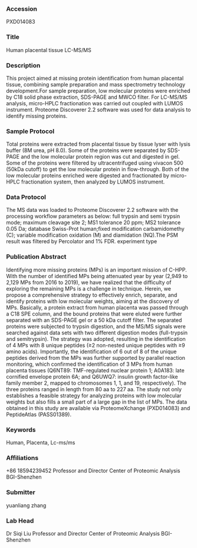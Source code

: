### Accession
PXD014083

### Title
Human placental tissue LC-MS/MS

### Description
This project aimed at missing protein identification from human placental tissue, combining sample preparation and mass spectrometry technology development.For sample preparation, low molecular proteins were enriched by C18 solid phase extraction, SDS-PAGE and MWCO filter. For LC-MS/MS analysis, micro-HPLC fractionation was carried out coupled with LUMOS instrument. Proteome Discoverer 2.2 software was used for data analysis to identify missing proteins.

### Sample Protocol
Total proteins were extracted from placental tissue by tissue lyser with lysis buffer (8M urea, pH 8.0). Some of the proteins were separated by SDS-PAGE and the low molecular protein region was cut and digested in gel. Some of the proteins were filtered by ultracentrifuged using vivacon 500 (50kDa cutoff) to get the low molecular protein in flow-through. Both of the low molecular proteins enriched were digested and fractionated by micro-HPLC fractionation system, then analyzed by LUMOS instrument.

### Data Protocol
The MS data was loaded to Proteome Discoverer 2.2 software with the processing workflow parameters as below: full trypsin and semi trypsin mode; maximum cleavage site 2; MS1 tolerance 20 ppm; MS2 tolerance 0.05 Da; database Swiss-Prot human;fixed modification carbamidomethy (C); variable modification oxidation (M) and diamidation (NQ).The PSM result was filtered by Percolator and 1% FDR. experiment type

### Publication Abstract
Identifying more missing proteins (MPs) is an important mission of C-HPP. With the number of identified MPs being attenuated year by year (2,949 to 2,129 MPs from 2016 to 2019), we have realized that the difficulty of exploring the remaining MPs is a challenge in technique. Herein, we propose a comprehensive strategy to effectively enrich, separate, and identify proteins with low molecular weights, aiming at the discovery of MPs. Basically, a protein extract from human placenta was passed through a C18 SPE column, and the bound proteins that were eluted were further separated with an SDS-PAGE gel or a 50 kDa cutoff filter. The separated proteins were subjected to trypsin digestion, and the MS/MS signals were searched against data sets with two different digestion modes (full-trypsin and semitrypsin). The strategy was adopted, resulting in the identification of 4 MPs with 8 unique peptides (&#x2265;2 non-nested unique peptides with &#x2265;9 amino acids). Importantly, the identification of 6 out of 8 of the unique peptides derived from the MPs was further supported by parallel reaction monitoring, which confirmed the identification of 3 MPs from human placenta tissues (Q6NT89: TMF-regulated nuclear protein 1; A0A183: late cornified envelope protein 6A; and Q6UWQ7: insulin growth factor-like family member 2, mapped to chromosomes 1, 1, and 19, respectively). The three proteins ranged in length from 80 aa to 227 aa. The study not only establishes a feasible strategy for analyzing proteins with low molecular weights but also fills a small part of a large gap in the list of MPs. The data obtained in this study are available via ProteomeXchange (PXD014083) and PeptideAtlas (PASS01389).

### Keywords
Human, Placenta, Lc-ms/ms

### Affiliations
+86 18594239452
Professor and Director Center of Proteomic Analysis BGI-Shenzhen

### Submitter
yuanliang zhang

### Lab Head
Dr Siqi Liu
Professor and Director Center of Proteomic Analysis BGI-Shenzhen


